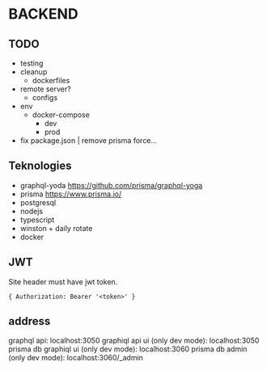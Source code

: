# BACKEND

## TODO

- testing
- cleanup
  - dockerfiles
- remote server?
  - configs
- env
  - docker-compose
    - dev
    - prod
- fix package.json | remove prisma force...

## Teknologies

- graphql-yoda https://github.com/prisma/graphql-yoga
- prisma https://www.prisma.io/
- postgresql
- nodejs
- typescript
- winston + daily rotate
- docker

## JWT

Site header must have jwt token.

`{ Authorization: Bearer '<token>' }`

## address

graphql api: localhost:3050
graphiql api ui (only dev mode): localhost:3050
prisma db graphiql ui (only dev mode): localhost:3060
prisma db admin (only dev mode): localhost:3060/\_admin
